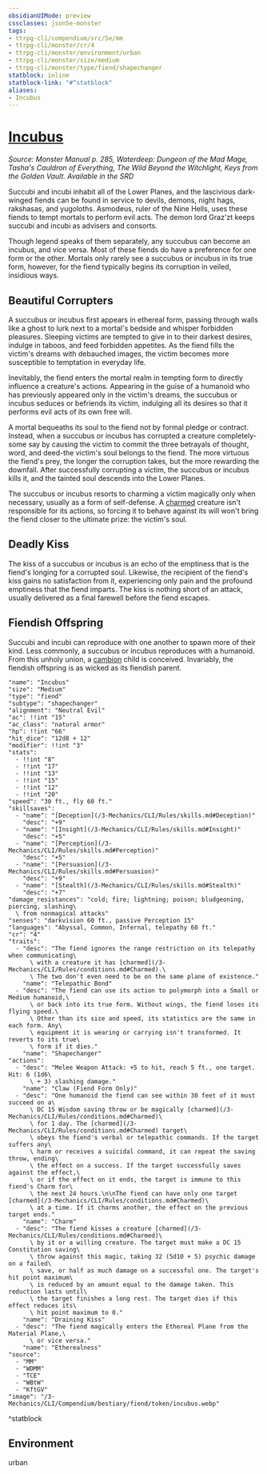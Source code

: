 ```yaml
---
obsidianUIMode: preview
cssclasses: json5e-monster
tags:
- ttrpg-cli/compendium/src/5e/mm
- ttrpg-cli/monster/cr/4
- ttrpg-cli/monster/environment/urban
- ttrpg-cli/monster/size/medium
- ttrpg-cli/monster/type/fiend/shapechanger
statblock: inline
statblock-link: "#^statblock"
aliases:
- Incubus
---
```

# [Incubus](3-Mechanics\CLI\Compendium\bestiary\fiend/incubus.md)
*Source: Monster Manual p. 285, Waterdeep: Dungeon of the Mad Mage, Tasha's Cauldron of Everything, The Wild Beyond the Witchlight, Keys from the Golden Vault. Available in the <span title='Systems Reference Document (5.1)'>SRD</span>*  

Succubi and incubi inhabit all of the Lower Planes, and the lascivious dark-winged fiends can be found in service to devils, demons, night hags, rakshasas, and yugoloths. Asmodeus, ruler of the Nine Hells, uses these fiends to tempt mortals to perform evil acts. The demon lord Graz'zt keeps succubi and incubi as advisers and consorts.

Though legend speaks of them separately, any succubus can become an incubus, and vice versa. Most of these fiends do have a preference for one form or the other. Mortals only rarely see a succubus or incubus in its true form, however, for the fiend typically begins its corruption in veiled, insidious ways.

## Beautiful Corrupters

A succubus or incubus first appears in ethereal form, passing through walls like a ghost to lurk next to a mortal's bedside and whisper forbidden pleasures. Sleeping victims are tempted to give in to their darkest desires, indulge in taboos, and feed forbidden appetites. As the fiend fills the victim's dreams with debauched images, the victim becomes more susceptible to temptation in everyday life.

Inevitably, the fiend enters the mortal realm in tempting form to directly influence a creature's actions. Appearing in the guise of a humanoid who has previously appeared only in the victim's dreams, the succubus or incubus seduces or befriends its victim, indulging all its desires so that it performs evil acts of its own free will.

A mortal bequeaths its soul to the fiend not by formal pledge or contract. Instead, when a succubus or incubus has corrupted a creature completely-some say by causing the victim to commit the three betrayals of thought, word, and deed-the victim's soul belongs to the fiend. The more virtuous the fiend's prey, the longer the corruption takes, but the more rewarding the downfall. After successfully corrupting a victim, the succubus or incubus kills it, and the tainted soul descends into the Lower Planes.

The succubus or incubus resorts to charming a victim magically only when necessary, usually as a form of self-defense. A [charmed](/3-Mechanics/CLI/Rules/conditions.md#Charmed) creature isn't responsible for its actions, so forcing it to behave against its will won't bring the fiend closer to the ultimate prize: the victim's soul.

## Deadly Kiss

The kiss of a succubus or incubus is an echo of the emptiness that is the fiend's longing for a corrupted soul. Likewise, the recipient of the fiend's kiss gains no satisfaction from it, experiencing only pain and the profound emptiness that the fiend imparts. The kiss is nothing short of an attack, usually delivered as a final farewell before the fiend escapes.

## Fiendish Offspring

Succubi and incubi can reproduce with one another to spawn more of their kind. Less commonly, a succubus or incubus reproduces with a humanoid. From this unholy union, a [cambion](/3-Mechanics/CLI/Compendium/bestiary/fiend/cambion.md) child is conceived. Invariably, the fiendish offspring is as wicked as its fiendish parent.

```statblock
"name": "Incubus"
"size": "Medium"
"type": "fiend"
"subtype": "shapechanger"
"alignment": "Neutral Evil"
"ac": !!int "15"
"ac_class": "natural armor"
"hp": !!int "66"
"hit_dice": "12d8 + 12"
"modifier": !!int "3"
"stats":
  - !!int "8"
  - !!int "17"
  - !!int "13"
  - !!int "15"
  - !!int "12"
  - !!int "20"
"speed": "30 ft., fly 60 ft."
"skillsaves":
  - "name": "[Deception](/3-Mechanics/CLI/Rules/skills.md#Deception)"
    "desc": "+9"
  - "name": "[Insight](/3-Mechanics/CLI/Rules/skills.md#Insight)"
    "desc": "+5"
  - "name": "[Perception](/3-Mechanics/CLI/Rules/skills.md#Perception)"
    "desc": "+5"
  - "name": "[Persuasion](/3-Mechanics/CLI/Rules/skills.md#Persuasion)"
    "desc": "+9"
  - "name": "[Stealth](/3-Mechanics/CLI/Rules/skills.md#Stealth)"
    "desc": "+7"
"damage_resistances": "cold; fire; lightning; poison; bludgeoning, piercing, slashing\
  \ from nonmagical attacks"
"senses": "darkvision 60 ft., passive Perception 15"
"languages": "Abyssal, Common, Infernal, telepathy 60 ft."
"cr": "4"
"traits":
  - "desc": "The fiend ignores the range restriction on its telepathy when communicating\
      \ with a creature it has [charmed](/3-Mechanics/CLI/Rules/conditions.md#Charmed).\
      \ The two don't even need to be on the same plane of existence."
    "name": "Telepathic Bond"
  - "desc": "The fiend can use its action to polymorph into a Small or Medium humanoid,\
      \ or back into its true form. Without wings, the fiend loses its flying speed.\
      \ Other than its size and speed, its statistics are the same in each form. Any\
      \ equipment it is wearing or carrying isn't transformed. It reverts to its true\
      \ form if it dies."
    "name": "Shapechanger"
"actions":
  - "desc": "Melee Weapon Attack: +5 to hit, reach 5 ft., one target. Hit: 6 (1d6\
      \ + 3) slashing damage."
    "name": "Claw (Fiend Form Only)"
  - "desc": "One humanoid the fiend can see within 30 feet of it must succeed on a\
      \ DC 15 Wisdom saving throw or be magically [charmed](/3-Mechanics/CLI/Rules/conditions.md#Charmed)\
      \ for 1 day. The [charmed](/3-Mechanics/CLI/Rules/conditions.md#Charmed) target\
      \ obeys the fiend's verbal or telepathic commands. If the target suffers any\
      \ harm or receives a suicidal command, it can repeat the saving throw, ending\
      \ the effect on a success. If the target successfully saves against the effect,\
      \ or if the effect on it ends, the target is immune to this fiend's Charm for\
      \ the next 24 hours.\n\nThe fiend can have only one target [charmed](/3-Mechanics/CLI/Rules/conditions.md#Charmed)\
      \ at a time. If it charms another, the effect on the previous target ends."
    "name": "Charm"
  - "desc": "The fiend kisses a creature [charmed](/3-Mechanics/CLI/Rules/conditions.md#Charmed)\
      \ by it or a willing creature. The target must make a DC 15 Constitution saving\
      \ throw against this magic, taking 32 (5d10 + 5) psychic damage on a failed\
      \ save, or half as much damage on a successful one. The target's hit point maximum\
      \ is reduced by an amount equal to the damage taken. This reduction lasts until\
      \ the target finishes a long rest. The target dies if this effect reduces its\
      \ hit point maximum to 0."
    "name": "Draining Kiss"
  - "desc": "The fiend magically enters the Ethereal Plane from the Material Plane,\
      \ or vice versa."
    "name": "Etherealness"
"source":
  - "MM"
  - "WDMM"
  - "TCE"
  - "WBtW"
  - "KftGV"
"image": "/3-Mechanics/CLI/Compendium/bestiary/fiend/token/incubus.webp"
```
^statblock

## Environment

urban
